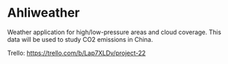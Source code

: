 # Ahliweather
Weather application for high/low-pressure areas and cloud coverage.
This data will be used to study CO2 emissions in China.

Trello: https://trello.com/b/Lap7XLDv/project-22
